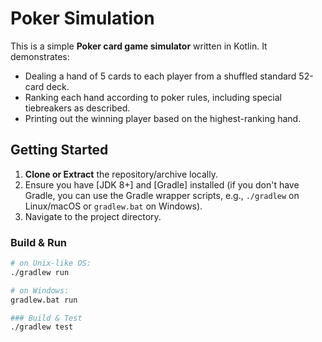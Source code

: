 # Poker Simulation

This is a simple **Poker card game simulator** written in Kotlin. It demonstrates:
- Dealing a hand of 5 cards to each player from a shuffled standard 52-card deck.
- Ranking each hand according to poker rules, including special tiebreakers as described.
- Printing out the winning player based on the highest-ranking hand.


## Getting Started

1. **Clone or Extract** the repository/archive locally.
2. Ensure you have [JDK 8+] and [Gradle] installed (if you don't have Gradle, you can use the Gradle wrapper scripts, e.g., `./gradlew` on Linux/macOS or `gradlew.bat` on Windows).
3. Navigate to the project directory.

### Build & Run

```bash
# on Unix-like OS:
./gradlew run

# on Windows:
gradlew.bat run

### Build & Test
./gradlew test
